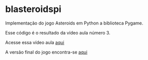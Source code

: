 # blasteroidspi
Implementação do jogo Asteroids em Python a biblioteca Pygame.

Esse código é o resultado da vídeo aula número 3.

Acesse essa vídeo aula [aqui](https://youtu.be/m5dJr6RJ8Ic)

A versão final do jogo encontra-se [aqui](https://github.com/camargo-advanced/blasteroidspi)

